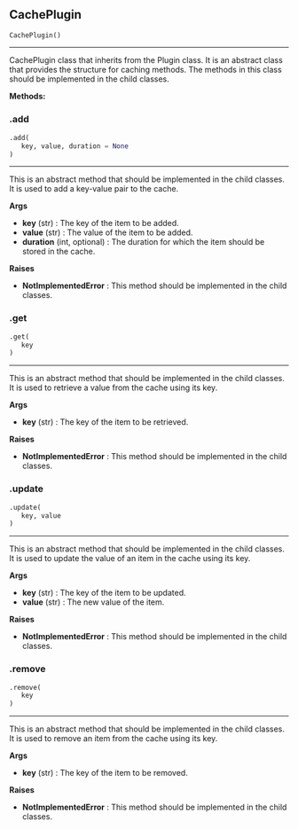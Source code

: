 #


## CachePlugin
```python 
CachePlugin()
```


---
CachePlugin class that inherits from the Plugin class. It is an abstract class that provides
the structure for caching methods. The methods in this class should be implemented in the child classes.


**Methods:**


### .add
```python
.add(
   key, value, duration = None
)
```

---
This is an abstract method that should be implemented in the child classes. It is used to
add a key-value pair to the cache.


**Args**

* **key** (str) : The key of the item to be added.
* **value** (str) : The value of the item to be added.
* **duration** (int, optional) : The duration for which the item should be stored in the cache.


**Raises**

* **NotImplementedError**  : This method should be implemented in the child classes.


### .get
```python
.get(
   key
)
```

---
This is an abstract method that should be implemented in the child classes. It is used to
retrieve a value from the cache using its key.


**Args**

* **key** (str) : The key of the item to be retrieved.


**Raises**

* **NotImplementedError**  : This method should be implemented in the child classes.


### .update
```python
.update(
   key, value
)
```

---
This is an abstract method that should be implemented in the child classes. It is used to
update the value of an item in the cache using its key.


**Args**

* **key** (str) : The key of the item to be updated.
* **value** (str) : The new value of the item.


**Raises**

* **NotImplementedError**  : This method should be implemented in the child classes.


### .remove
```python
.remove(
   key
)
```

---
This is an abstract method that should be implemented in the child classes. It is used to
remove an item from the cache using its key.


**Args**

* **key** (str) : The key of the item to be removed.


**Raises**

* **NotImplementedError**  : This method should be implemented in the child classes.

